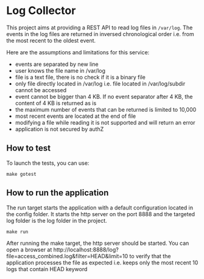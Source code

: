 # Log Collector
This project aims at providing a REST API to read log files in `/var/log`. The events in the log files are
returned in inversed chronological order i.e. from the most recent to the oldest event.

Here are the assumptions and limitations for this service:
- events are separated by new line
- user knows the file name in /var/log
- file is a text file, there is no check if it is a binary file
- only file directly located in /var/log i.e. file located in /var/log/subdir cannot be accessed
- event cannot be bigger than 4 KB. If no event separator after 4 KB, the content of 4 KB is returned as is
- the maximum number of events that can be returned is limited to 10,000
- most recent events are located at the end of file
- modifying a file while reading it is not supported and will return an error
- application is not secured by authZ

## How to test
To launch the tests, you can use:
```shell
make gotest
```

## How to run the application
The run target starts the application with a default configuration located in the config folder.
It starts the http server on the port 8888 and the targeted log folder is the log folder in the project.
```shell
make run
```
After running the make target, the http server should be started.
You can open a browser at http://localhost:8888/log?file=access_combined.log&filter=HEAD&limit=10 to verify that the
application processes the file as expected i.e. keeps only the most recent 10 logs that contain HEAD keyword

